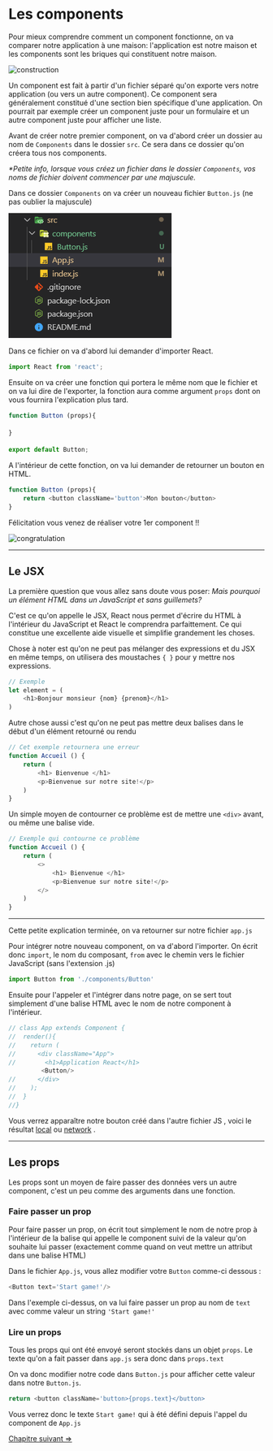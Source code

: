 # Les components

Pour mieux comprendre comment un component fonctionne, on va comparer notre application à une maison: l'application est notre maison et les components sont les briques qui constituent notre maison.

![construction](https://media.giphy.com/media/fVeAI9dyD5ssIFyOyM/giphy.gif)

Un component est fait à partir d'un fichier séparé qu'on exporte vers notre application (ou vers un autre component). Ce component sera généralement constitué d'une section bien spécifique d'une application. On pourrait par exemple créer un component juste pour un formulaire et un autre component juste pour afficher une liste.

Avant de créer notre premier component, on va d'abord créer un dossier au nom de `Components` dans le dossier `src`. Ce sera dans ce dossier qu'on créera tous nos components. 

_*Petite info, lorsque vous créez un fichier dans le dossier `Components`, vos noms de fichier doivent commencer par une majuscule._ 

Dans ce dossier `Components` on va créer un nouveau fichier `Button.js` (ne pas oublier la majuscule)

![button](./img/component/component-button.png)

Dans ce fichier on va d'abord lui demander d'importer React.

```js
import React from 'react';
```

Ensuite on va créer une fonction qui portera le même nom que le fichier et on va lui dire de l'exporter, la fonction aura comme argument `props` dont on vous fournira l'explication plus tard.

```js
function Button (props){
	
}

export default Button;
```

A l'intérieur de cette fonction, on va lui demander de retourner un bouton en HTML.

```js
function Button (props){
	return <button className='button'>Mon bouton</button>
}
```
Félicitation vous venez de réaliser votre 1er component !!

![congratulation](https://media.giphy.com/media/3o6fIUZTTDl0IDjbZS/giphy.gif)

---

## Le JSX

La première question que vous allez sans doute vous poser: *Mais pourquoi un élément HTML dans un JavaScript et sans guillemets?*

C'est ce qu'on appelle le JSX, React nous permet d'écrire du HTML à l'intérieur du JavaScript et React le comprendra parfaittement. Ce qui constitue une excellente aide visuelle et simplifie grandement les choses.

Chose à noter est qu'on ne peut pas mélanger des expressions et du JSX en même temps, on utilisera des moustaches `{ }` pour y mettre nos expressions.

```js
// Exemple
let element = (
	<h1>Bonjour monsieur {nom} {prenom}</h1>
)
```

Autre chose aussi c'est qu'on ne peut pas mettre deux balises dans le début d'un élément retourné ou rendu

```js
// Cet exemple retournera une erreur
function Accueil () {
	return (
		<h1> Bienvenue </h1>
		<p>Bienvenue sur notre site!</p>
	)
}
```

Un simple moyen de contourner ce problème est de mettre une `<div>` avant, ou même une balise vide.

```js
// Exemple qui contourne ce problème
function Accueil () {
	return (
		<>
			<h1> Bienvenue </h1>
			<p>Bienvenue sur notre site!</p>
		</>
	)
}
```

---

Cette petite explication terminée, on va retourner sur notre fichier `app.js`

Pour intégrer notre nouveau component, on va d'abord l'importer. On écrit donc `import`, le nom du composant, `from` avec le chemin vers le fichier JavaScript (sans l'extension .js)

```js
import Button from './components/Button'
```

Ensuite pour l'appeler et l'intégrer dans notre page, on se sert tout simplement d'une balise HTML avec le nom de notre component à l'intérieur.

```js
// class App extends Component {
//  render(){
//    return (
//      <div className="App">
//        <h1>Application React</h1>
		 <Button/>
//      </div>
//    );
//  }
//}
```

Vous verrez apparaître notre bouton créé dans l'autre fichier JS , voici le résultat [local](http://localhost:3000/) ou [network](http://172.20.2.86:3000/ ) .

---

## Les props

Les props sont un moyen de faire passer des données vers un autre component, c'est un peu comme des arguments dans une fonction.

### Faire passer un prop

Pour faire passer un prop, on écrit tout simplement le nom de notre prop à l'intérieur de la balise qui appelle le component suivi de la valeur qu'on souhaite lui passer (exactement comme quand on veut mettre un attribut dans une balise HTML)

Dans le fichier `App.js`, vous allez modifier votre  `Button` comme-ci dessous :

```js
<Button text='Start game!'/>
```

Dans l'exemple ci-dessus, on va lui faire passer un prop au nom de `text` avec comme valeur un string `'Start game!'`

### Lire un props

Tous les props qui ont été envoyé seront stockés dans un objet `props`. Le texte qu'on a fait passer dans `app.js` sera donc dans `props.text`

On va donc modifier notre code dans `Button.js` pour afficher cette valeur dans notre `Button.js`.

```js
return <button className='button>{props.text}</button>
```

Vous verrez donc le texte `Start game!` qui à été défini depuis l'appel du component de `App.js`

[Chapitre suivant =>](06-state.md)
